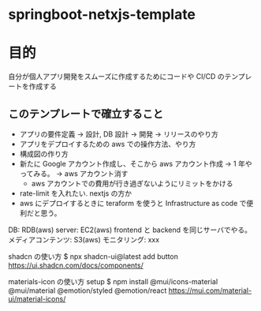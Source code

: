# springboot-netxjs-template

# 目的

自分が個人アプリ開発をスムーズに作成するためにコードや CI/CD のテンプレートを作成する

## このテンプレートで確立すること

- アプリの要件定義 -> 設計, DB 設計 -> 開発 -> リリースのやり方
- アプリをデプロイするための aws での操作方法、やり方
- 構成図の作り方
- 新たに Google アカウント作成し、そこから aws アカウント作成 -> 1 年やってみる。 -> aws アカウント消す
  - aws アカウントでの費用が行き過ぎないようにリミットをかける
- rate-limit を入れたい. nextjs の方か
- aws にデプロイするときに teraform を使うと Infrastructure as code で便利だと思う。

DB: RDB(aws)
server: EC2(aws) frontend と backend を同じサーバでやる。
メディアコンテンツ: S3(aws)
モニタリング: xxx

shadcn の使い方
$ npx shadcn-ui@latest add button
https://ui.shadcn.com/docs/components/

materials-icon の使い方
setup
$ npm install @mui/icons-material @mui/material @emotion/styled @emotion/react
https://mui.com/material-ui/material-icons/

